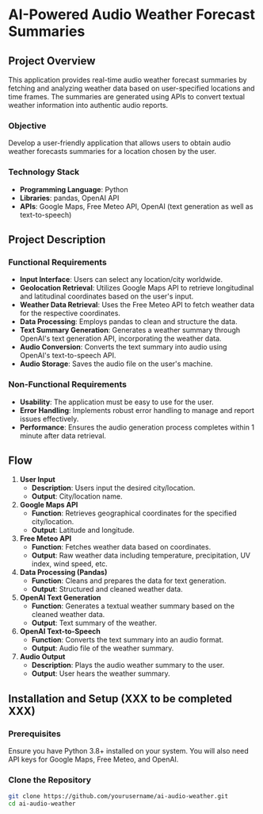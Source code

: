 # AI-Powered Audio Weather Forecast Summaries


## Project Overview
This application provides real-time audio weather forecast summaries by fetching and analyzing weather data based on user-specified locations and time frames. The summaries are generated using APIs to convert textual weather information into authentic audio reports.

### Objective
Develop a user-friendly application that allows users to obtain audio weather forecasts summaries for a location chosen by the user.

### Technology Stack
- **Programming Language**: Python
- **Libraries**: pandas, OpenAI API
- **APIs**: Google Maps, Free Meteo API, OpenAI (text generation as well as text-to-speech)


## Project Description

### Functional Requirements
- **Input Interface**: Users can select any location/city worldwide.
- **Geolocation Retrieval**: Utilizes Google Maps API to retrieve longitudinal and latitudinal coordinates based on the user's input.
- **Weather Data Retrieval**: Uses the Free Meteo API to fetch weather data for the respective coordinates.
- **Data Processing**: Employs pandas to clean and structure the data.
- **Text Summary Generation**: Generates a weather summary through OpenAI's text generation API, incorporating the weather data. 
- **Audio Conversion**: Converts the text summary into audio using OpenAI's text-to-speech API.
- **Audio Storage**: Saves the audio file on the user's machine.

### Non-Functional Requirements
- **Usability**: The application must be easy to use for the user.
- **Error Handling**: Implements robust error handling to manage and report issues effectively.
- **Performance**: Ensures the audio generation process completes within 1 minute after data retrieval.


## Flow
1. **User Input**
   - **Description**: Users input the desired city/location.
   - **Output**: City/location name.
2. **Google Maps API**
   - **Function**: Retrieves geographical coordinates for the specified city/location.
   - **Output**: Latitude and longitude.
3. **Free Meteo API**
   - **Function**: Fetches weather data based on coordinates.
   - **Output**: Raw weather data including temperature, precipitation, UV index, wind speed, etc.
4. **Data Processing (Pandas)**
   - **Function**: Cleans and prepares the data for text generation.
   - **Output**: Structured and cleaned weather data.
5. **OpenAI Text Generation**
   - **Function**: Generates a textual weather summary based on the cleaned weather data.
   - **Output**: Text summary of the weather.
6. **OpenAI Text-to-Speech**
   - **Function**: Converts the text summary into an audio format.
   - **Output**: Audio file of the weather summary.
7. **Audio Output**
   - **Description**: Plays the audio weather summary to the user.
   - **Output**: User hears the weather summary.


## Installation and Setup (XXX to be completed XXX)

### Prerequisites

Ensure you have Python 3.8+ installed on your system. You will also need API keys for Google Maps, Free Meteo, and OpenAI.

### Clone the Repository

```bash
git clone https://github.com/yourusername/ai-audio-weather.git
cd ai-audio-weather
